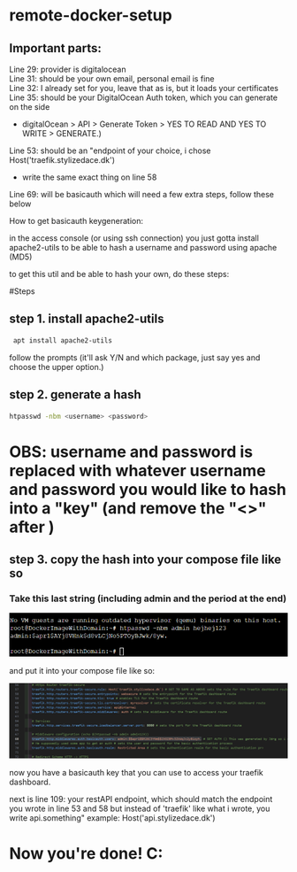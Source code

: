 # remote-docker-setup

## Important parts:

Line 29: provider is digitalocean  
Line 31: should be your own email, personal email is fine  
Line 32: I already set for you, leave that as is, but it loads your certificates    
Line 35: should be your DigitalOcean Auth token, which you can generate on the side  
 - digitalOcean > API > Generate Token > YES TO READ AND YES TO WRITE > GENERATE.)  
   
Line 53: should be an "endpoint of your choice, i chose Host('traefik.stylizedace.dk')
- write the same exact thing on line 58  

Line 69: will be basicauth  which will need a few extra steps, follow these below  

How to get basicauth keygeneration:

in the access console (or using ssh connection) you just gotta install apache2-utils to be able to hash a username and password using apache (MD5)

to get this util and be able to hash your own, do these steps:

#Steps

## step 1. install apache2-utils

```bash
 apt install apache2-utils
```
follow the prompts (it'll ask Y/N and which package, just say yes and choose the upper option.)

## step 2. generate a hash

```bash
htpasswd -nbm <username> <password>
```

# OBS: username and password is replaced with whatever username and password you would like to hash into a "key" (and remove the "<>" after )

## step 3. copy the hash into your compose file like so

### Take this last string (including admin and the period at the end)
![img.png](images/img.png)

and put it into your compose file like so:

![img_1.png](images/img_1.png)

now you have a basicauth key that you can use to access your traefik dashboard.

next is line 109: your restAPI endpoint, which should match the endpoint you wrote in line 53 and 58 but instead of 'traefik' like what i wrote, you write api.something"
example: Host('api.stylizedace.dk')

# Now you're done! C:

